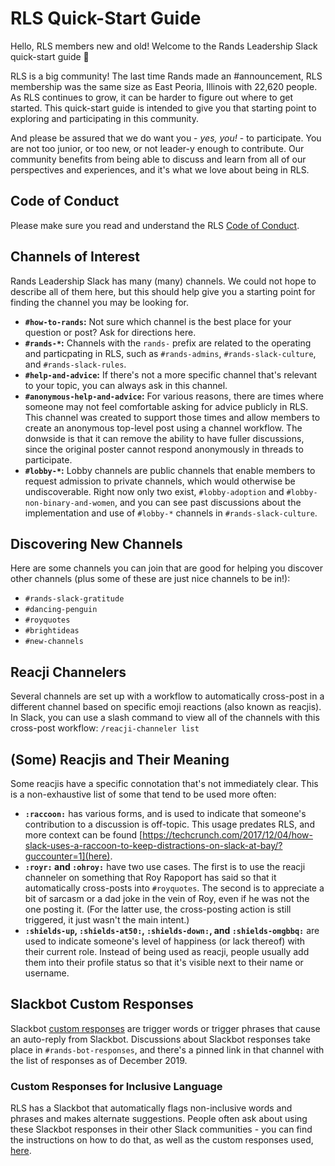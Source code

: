 # RLS Quick-Start Guide

Hello, RLS members new and old! Welcome to the Rands Leadership Slack quick-start guide 🙂 

RLS is a big community! The last time Rands made an #announcement, RLS membership was the same size as East Peoria, Illinois with 22,620 people. As RLS continues to grow, it can be harder to figure out where to get started. This quick-start guide is intended to give you that starting point to exploring and participating in this community. 

And please be assured that we do want you - _yes, you!_ - to participate. You are not too junior, or too new, or not leader-y enough to contribute. Our community benefits from being able to discuss and learn from all of our perspectives and experiences, and it's what we love about being in RLS.

## Code of Conduct

Please make sure you read and understand the RLS [Code of Conduct](https://github.com/randsleadershipslack/documents-and-resources/blob/main/code-of-conduct.md).

## Channels of Interest

Rands Leadership Slack has many (many) channels. We could not hope to describe all of them here, but this should help give you a starting point for finding the channel you may be looking for.

- **`#how-to-rands`:** Not sure which channel is the best place for your question or post? Ask for directions here. 
- **`#rands-*`:** Channels with the `rands-` prefix are related to the operating and particpating in RLS, such as `#rands-admins`, `#rands-slack-culture`, and `#rands-slack-rules`.
- **`#help-and-advice`:** If there's not a more specific channel that's relevant to your topic, you can always ask in this channel. 
- **`#anonymous-help-and-advice`:** For various reasons, there are times where someone may not feel comfortable asking for advice publicly in RLS. This channel was created to support those times and allow members to create an anonymous top-level post using a channel workflow. The donwside is that it can remove the ability to have fuller discussions, since the original poster cannot respond anonymously in threads to participate.
- **`#lobby-*`:** Lobby channels are public channels that enable members to request admission to private channels, which would otherwise be undiscoverable. Right now only two exist, `#lobby-adoption` and `#lobby-non-binary-and-women`, and you can see past discussions about the implementation and use of `#lobby-*` channels in `#rands-slack-culture`.

## Discovering New Channels

Here are some channels you can join that are good for helping you discover other channels (plus some of these are just nice channels to be in!):

- `#rands-slack-gratitude` 
- `#dancing-penguin`
- `#royquotes`
- `#brightideas`
- `#new-channels`

## Reacji Channelers

Several channels are set up with a workflow to automatically cross-post in a different channel based on specific emoji reactions (also known as reacjis). In Slack, you can use a slash command to view all of the channels with this cross-post workflow: `/reacji-channeler list`

## (Some) Reacjis and Their Meaning

Some reacjis have a specific connotation that's not immediately clear. This is a non-exhaustive list of some that tend to be used more often:

- **`:raccoon:`** has various forms, and is used to indicate that someone's contribution to a discussion is off-topic. This usage predates RLS, and more context can be found [https://techcrunch.com/2017/12/04/how-slack-uses-a-raccoon-to-keep-distractions-on-slack-at-bay/?guccounter=1](here).
- **`:royr:` and `:ohroy:`** have two use cases. The first is to use the reacji channeler on something that Roy Rapoport has said so that it automatically cross-posts into `#royquotes`. The second is to appreciate a bit of sarcasm or a dad joke in the vein of Roy, even if he was not the one posting it. (For the latter use, the cross-posting action is still triggered, it just wasn't the main intent.)
- **`:shields-up`, `:shields-at50:`, `:shields-down:`, and `:shields-omgbbq:`** are used to indicate someone's level of happiness (or lack thereof) with their current role. Instead of being used as reacji, people usually add them into their profile status so that it's visible next to their name or username. 

## Slackbot Custom Responses

Slackbot [custom responses](https://slack.com/resources/using-slack/a-guide-to-slackbot-custom-responses) are trigger words or trigger phrases that cause an auto-reply from Slackbot. Discussions about Slackbot responses take place in `#rands-bot-responses`, and there's a pinned link in that channel with the list of responses as of December 2019.

### Custom Responses for Inclusive Language

RLS has a Slackbot that automatically flags non-inclusive words and phrases and makes alternate suggestions. People often ask about using these Slackbot responses in their other Slack communities - you can find the instructions on how to do that, as well as the custom responses used, [here](https://github.com/randsleadershipslack/documents-and-resources/blob/main/InclusiveLanguage.md).
